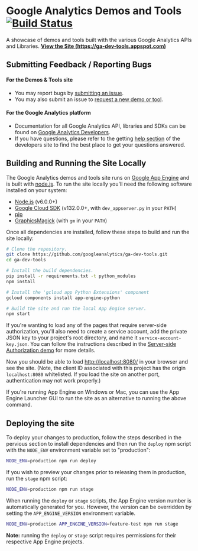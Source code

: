 # Google Analytics Demos and Tools [![Build Status](https://travis-ci.org/googleanalytics/ga-dev-tools.svg?branch=master)](https://travis-ci.org/googleanalytics/ga-dev-tools)

A showcase of demos and tools built with the various Google Analytics APIs and Libraries.
**[View the Site (https://ga-dev-tools.appspot.com)](https://ga-dev-tools.appspot.com)**

## Submitting Feedback / Reporting Bugs

#### For the Demos & Tools site

- You may report bugs by [submitting an issue](https://github.com/googleanalytics/ga-dev-tools/issues/new).
- You may also submit an issue to [request a new demo or tool](https://github.com/googleanalytics/ga-dev-tools/issues/new).

#### For the Google Analytics platform

- Documentation for all Google Analytics API, libraries and SDKs can be found on [Google Analytics Developers](http://developers.google.com/analytics).
- If you have questions, please refer to the getting [help section](http://developers.google.com/analytics/help/) of the developers site to find the best place to get your questions answered.

## Building and Running the Site Locally

The Google Analytics demos and tools site runs on [Google App Engine](https://cloud.google.com/appengine/) and is built with [node.js](http://nodejs.org/). To run the site locally you'll need the following software installed on your system:

- [Node.js](https://nodejs.org/en/download/) (v6.0.0+)
- [Google Cloud SDK](https://cloud.google.com/sdk/docs/) (v132.0.0+, with `dev_appserver.py` in your `PATH`)
- [pip](https://pypi.python.org/pypi/pip)
- [GraphicsMagick](http://www.graphicsmagick.org/) (with `gm` in your `PATH`)

Once all dependencies are installed, follow these steps to build and run the site locally:

```sh
# Clone the repository.
git clone https://github.com/googleanalytics/ga-dev-tools.git
cd ga-dev-tools

# Install the build dependencies.
pip install -r requirements.txt -t python_modules
npm install

# Install the 'gcloud app Python Extensions' component
gcloud components install app-engine-python

# Build the site and run the local App Engine server.
npm start
```

If you're wanting to load any of the pages that require server-side authorization, you'll also need to create a service account, add the private JSON key to your project's root directory, and name it `service-account-key.json`. You can follow the instructions described in the [Server-side Authorization demo](https://ga-dev-tools.appspot.com/embed-api/server-side-authorization/) for more details.

Now you should be able to load [http://localhost:8080/](http://localhost:8080/) in your browser and see the site. (Note, the client ID associated with this project has the origin `localhost:8080` whitelisted. If you load the site on another port, authentication may not work properly.)

If you're running App Engine on Windows or Mac, you can use the App Engine Launcher GUI to run the site as an alternative to running the above command.

## Deploying the site

To deploy your changes to production, follow the steps described in the pervious section to install dependencies and then run the `deploy` npm script with the `NODE_ENV` environment variable set to "production":

```sh
NODE_ENV=production npm run deploy
```

If you wish to preview your changes prior to releasing them in production, run the `stage` npm script:

```sh
NODE_ENV=production npm run stage
```

When running the `deploy` or `stage` scripts, the App Engine version number is automatically generated for you. However, the version can be overridden by setting the `APP_ENGINE_VERSION` environment variable.

```sh
NODE_ENV=production APP_ENGINE_VERSION=feature-test npm run stage
```

**Note:** running the `deploy` or `stage` script requires permissions for their respective App Engine projects.
